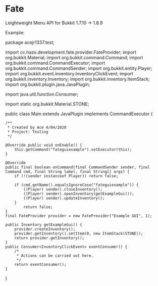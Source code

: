 # Fate
Leightweight Menu API for Bukkit 1.7.10 -> 1.8.9

Example:

package acejr1337.test;

import cc.hazo.development.fate.provider.FateProvider;
import org.bukkit.Material;
import org.bukkit.command.Command;
import org.bukkit.command.CommandExecutor;
import org.bukkit.command.CommandSender;
import org.bukkit.entity.Player;
import org.bukkit.event.inventory.InventoryClickEvent;
import org.bukkit.inventory.Inventory;
import org.bukkit.inventory.ItemStack;
import org.bukkit.plugin.java.JavaPlugin;

import java.util.function.Consumer;

import static org.bukkit.Material.STONE;

public class Main extends JavaPlugin implements CommandExecutor {

    /**
     * Created by Ace 4/04/2020
     * Project: Testing
     */

    @Override public void onEnable() {
        this.getCommand("fateguiexample").setExecutor(this);
    }

    @Override
    public final boolean onCommand(final CommandSender sender, final Command cmd, final String label, final String[] args) {
        if (!(sender instanceof Player)) return false;

        if (cmd.getName().equalsIgnoreCase("fateguiexample")) {
            ((Player) sender).closeInventory();
            ((Player) sender).openInventory(getExampleGui());
            ((Player) sender).updateInventory();
        }
            return false;
    }
    final FateProvider provider = new FateProvider("Example GUI", 1);

    public Inventory getExampleGui() {
        provider.createInventory();
        provider.getInventory().setItem(0, new ItemStack(STONE));
        return provider.getInventory();
    }
    public Consumer<InventoryClickEvent> eventConsumer() {
        /*
         * Actions can be carried out here.
         */
        return eventConsumer();
    }
}
